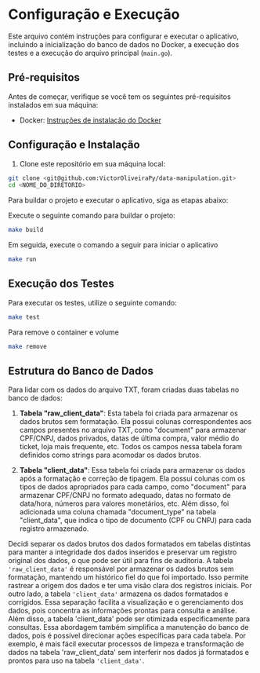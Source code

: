 # Configuração e Execução

Este arquivo contém instruções para configurar e executar o aplicativo, incluindo a inicialização do banco de dados no Docker, a execução dos testes e a execução do arquivo principal (`main.go`).

## Pré-requisitos

Antes de começar, verifique se você tem os seguintes pré-requisitos instalados em sua máquina:

- Docker: [Instruções de instalação do Docker](https://docs.docker.com/get-docker/)
## Configuração e Instalação

1. Clone este repositório em sua máquina local:

```bash
git clone <git@github.com:VictorOliveiraPy/data-manipulation.git>
cd <NOME_DO_DIRETORIO>
```

Para buildar o projeto e executar o aplicativo, siga as etapas abaixo:

Execute o seguinte comando para buildar o projeto:
```bash
make build
````
Em seguida, execute o comando a seguir para iniciar o aplicativo

```bash
make run
````


## Execução dos Testes

Para executar os testes, utilize o seguinte comando:

```bash
make test
```

Para remove o container e volume
```bash
make remove
```

## Estrutura do Banco de Dados


Para lidar com os dados do arquivo TXT, foram criadas duas tabelas no banco de dados:

1. **Tabela "raw_client_data"**: Esta tabela foi criada para armazenar os dados brutos sem formatação. Ela possui colunas correspondentes aos campos presentes no arquivo TXT, como "document" para armazenar CPF/CNPJ, dados privados, datas de última compra, valor médio do ticket, loja mais frequente, etc. Todos os campos nessa tabela foram definidos como strings para acomodar os dados brutos.

2. **Tabela "client_data"**: Essa tabela foi criada para armazenar os dados após a formatação e correção de tipagem. Ela possui colunas com os tipos de dados apropriados para cada campo, como "document" para armazenar CPF/CNPJ no formato adequado, datas no formato de data/hora, números para valores monetários, etc. Além disso, foi adicionada uma coluna chamada "document_type" na tabela "client_data", que indica o tipo de documento (CPF ou CNPJ) para cada registro armazenado.

Decidi separar os dados brutos dos dados formatados em tabelas distintas para manter a integridade dos dados inseridos e preservar um registro original dos dados, o que pode ser útil para fins de auditoria. A tabela ```'raw_client_data'``` é responsável por armazenar os dados brutos sem formatação, mantendo um histórico fiel do que foi importado. Isso permite rastrear a origem dos dados e ter uma visão clara dos registros iniciais.
Por outro lado, a tabela `````'client_data'````` armazena os dados formatados e corrigidos. Essa separação facilita a visualização e o gerenciamento dos dados, pois concentra as informações prontas para consulta e análise. Além disso, a tabela 'client_data' pode ser otimizada especificamente para consultas.
Essa abordagem também simplifica a manutenção do banco de dados, pois é possível direcionar ações específicas para cada tabela. Por exemplo, é mais fácil executar processos de limpeza e transformação de dados na tabela 'raw_client_data' sem interferir nos dados já formatados e prontos para uso na tabela ```'client_data'```.
